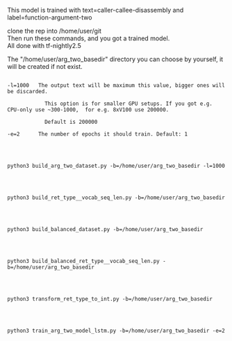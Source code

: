 This model is trained with text=caller-callee-disassembly and label=function-argument-two

clone the rep into /home/user/git
</br>
Then run these commands, and you got a trained model.
</br>
All done with tf-nightly2.5
</br>

The "/home/user/arg_two_basedir" directory you can choose by yourself, it will be
created if not exist.

<pre><code>
-l=1000   The output text will be maximum this value, bigger ones will be discarded. <br/>
			This option is for smaller GPU setups. If you got e.g. CPU-only use ~300-1000,  for e.g. 8xV100 use 200000.</br>
			Default is 200000</br>
-e=2	  The number of epochs it should train. Default: 1
</code></pre>
</br>


<pre><code>
python3 build_arg_two_dataset.py -b=/home/user/arg_two_basedir -l=1000
</code></pre>
</br>

<pre><code>
python3 build_ret_type__vocab_seq_len.py -b=/home/user/arg_two_basedir
</code></pre>
</br>

<pre><code>
python3 build_balanced_dataset.py -b=/home/user/arg_two_basedir
</code></pre>
</br>

<pre><code>
python3 build_balanced_ret_type__vocab_seq_len.py -b=/home/user/arg_two_basedir
</code></pre>
</br>

<pre><code>
python3 transform_ret_type_to_int.py -b=/home/user/arg_two_basedir
</code></pre>
</br>

<pre><code>
python3 train_arg_two_model_lstm.py -b=/home/user/arg_two_basedir -e=2
</code></pre>
</br>
